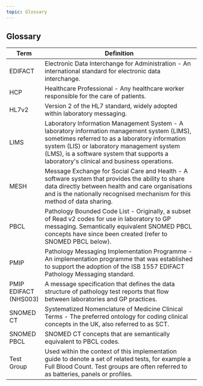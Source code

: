 ```yaml
---
topic: Glossary
---
```

## Glossary

<table class="regular">
    <thead>
        <tr>
            <th width="10%">Term</th>
            <th width="90%">Definition</th>
        </tr>
    </thead>
    <tbody>
        <tr>
            <td>EDIFACT</td>
            <td>Electronic Data Interchange for Administration - An international standard for electronic data interchange.</td>
        </tr>
        <tr>
            <td>HCP</td>
            <td>Healthcare Professional - Any healthcare worker responsible for the care of patients.</td>
        </tr>
        <tr>
            <td>HL7v2</td>
            <td>Version 2 of the HL7 standard, widely adopted within laboratory messaging.</td>
        </tr>
        <tr>
            <td>LIMS</td>
            <td>Laboratory Information Management System - A laboratory information management system (LIMS), sometimes referred to as a laboratory information system (LIS) or laboratory management system (LMS), is a software system that supports a laboratory's clinical and business operations.</td>
        </tr>
        <tr>
            <td>MESH</td>
            <td>Message Exchange for Social Care and Health - A software system that provides the ability to share data directly between health and care organisations and is the nationally recognised mechanism for this method of data sharing.</td>
        </tr>
        <tr>
            <td>PBCL</td>
            <td>Pathology Bounded Code List - Originally, a subset of Read v2 codes for use in laboratory to GP messaging. Semantically equivalent SNOMED PBCL concepts have since been created (refer to SNOMED PBCL below).</td>
        </tr>
        <tr>
            <td>PMIP</td>
            <td>Pathology Messaging Implementation Programme - An implementation programme that was established to support the adoption of the ISB 1557 EDIFACT Pathology Messaging standard.</td>
        </tr>
        <tr>
            <td>PMIP EDIFACT (NHS003)</td>
            <td>A message specification that defines the data structure of pathology test reports that flow between laboratories and GP practices.</td>
        </tr>
        <tr>
            <td>SNOMED CT</td>
            <td>Systematized Nomenclature of Medicine Clinical Terms - The preferred ontology for coding clinical concepts in the UK, also referred to as SCT.</td>
        </tr>
        <tr>
            <td>SNOMED PBCL</td>
            <td>SNOMED CT concepts that are semantically equivalent to PBCL codes.</td>
        </tr>
        <tr>
            <td>Test Group</td>
            <td>Used within the context of this implementation guide to denote a set of related tests, for example a Full Blood Count. Test groups are often referred to as batteries, panels or profiles.</td>
        </tr>
    </tbody>
</table>
